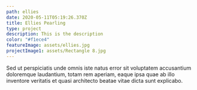 ```yaml
---
path: ellies
date: 2020-05-11T05:19:26.370Z
title: Ellies Pearling
type: project
description: This is the description
color: "#f1ece4"
featureImage: assets/ellies.jpg
projectImage1: assets/Rectangle 8.jpg
---
```

Sed ut perspiciatis unde omnis iste natus error sit voluptatem accusantium doloremque laudantium, totam rem aperiam, eaque ipsa quae ab illo inventore veritatis et quasi architecto beatae vitae dicta sunt explicabo.